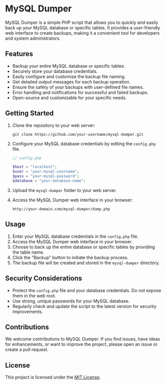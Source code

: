 # MySQL Dumper

MySQL Dumper is a simple PHP script that allows you to quickly and easily back up your MySQL database or specific tables. It provides a user-friendly web interface to create backups, making it a convenient tool for developers and system administrators.

## Features

- Backup your entire MySQL database or specific tables.
- Securely store your database credentials.
- Easily configure and customize the backup file naming.
- Get detailed output messages for each backup operation.
- Ensure the safety of your backups with user-defined file names.
- Error handling and notifications for successful and failed backups.
- Open-source and customizable for your specific needs.

## Getting Started

1. Clone the repository to your web server:

   ```shell
   git clone https://github.com/your-username/mysql-dumper.git
   ```

2. Configure your MySQL database credentials by editing the `config.php` file.

   ```php
   // config.php

   $host = "localhost";
   $user = "your-mysql-username";
   $pass = "your-mysql-password";
   $database = "your-database-name";
   ```

3. Upload the `mysql-dumper` folder to your web server.

4. Access the MySQL Dumper web interface in your browser:

   ```
   http://your-domain.com/mysql-dumper/dump.php
   ```

## Usage

1. Enter your MySQL database credentials in the `config.php` file.
2. Access the MySQL Dumper web interface in your browser.
3. Choose to back up the entire database or specific tables by providing the table name.
4. Click the "Backup" button to initiate the backup process.
5. The backup file will be created and stored in the `mysql-dumper` directory.

## Security Considerations

- Protect the `config.php` file and your database credentials. Do not expose them in the web root.
- Use strong, unique passwords for your MySQL database.
- Regularly check and update the script to the latest version for security improvements.

## Contributions

We welcome contributions to MySQL Dumper. If you find issues, have ideas for enhancements, or want to improve the project, please open an issue or create a pull request.

## License

This project is licensed under the [MIT License](LICENSE).
